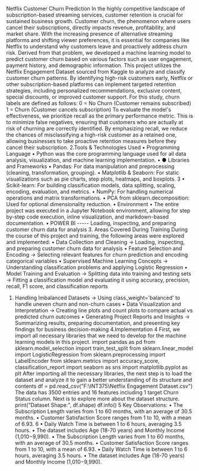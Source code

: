 Netflix Customer Churn Prediction 
In the highly competitive landscape of subscription-based streaming services, customer 
retention is crucial for sustained business growth. Customer churn, the phenomenon 
where users cancel their subscriptions, directly impacts revenue, profitability, and 
market share. With the increasing presence of alternative streaming platforms and 
shifting viewer preferences, it is essential for companies like Netflix to understand why 
customers leave and proactively address churn risk. 
Derived from that problem, we developed a machine learning model to predict 
customer churn based on various factors such as user engagement, payment history, 
and demographic information. This project utilizes the Netflix Engagement Dataset 
sourced from Kaggle to analyze and classify customer churn patterns. By identifying 
high-risk customers early, Netflix or other subscription-based platforms can implement 
targeted retention strategies, including personalized recommendations, exclusive 
content, special discounts, or improved customer support. 
For this study, churn labels are defined as follows: 
0 = No Churn (Customer remains subscribed) 
1 = Churn (Customer cancels subscription) 
To evaluate the model's effectiveness, we prioritize recall as the primary performance 
metric. This is to minimize false negatives, ensuring that customers who are actually at 
risk of churning are correctly identified. By emphasizing recall, we reduce the chances of 
misclassifying a high-risk customer as a retained one, allowing businesses to take 
proactive retention measures before they cancel their subscription. 
2.Tools & Technologies Used 
• Programming Language 
• Python was the core programming language used for all data analysis, visualization, and 
machine learning implementation. 
• ● Libraries and Frameworks 
• Pandas: For data manipulation and preprocessing (cleaning, transformation, grouping). 
• Matplotlib & Seaborn: For static visualizations such as pie charts, step plots, heatmaps, 
and boxplots. 
3 
• Scikit-learn: For building classification models, data splitting, scaling, encoding, 
evaluation, and metrics. 
• NumPy: For handling numerical operations and matrix transformations. 
• PCA from sklearn.decomposition: Used for optional dimensionality reduction. 
•  Environment 
• The entire project was executed in a Jupyter Notebook environment, allowing for step
by-step code execution, inline visualization, and markdown-based documentation. 
• POWER BI  ----- Loading, inspecting, and preparing customer churn data for analysis 
3. Areas Covered During Training 
During the course of this project and training, the following areas were explored and 
implemented: 
• Data Collection and Cleaning 
→ Loading, inspecting, and preparing customer churn data for analysis 
• Feature Selection and Encoding 
→ Selecting relevant features for churn prediction and encoding categorical variables 
• Supervised Machine Learning Concepts 
→ Understanding classification problems and applying Logistic Regression 
• Model Training and Evaluation 
→ Splitting data into training and testing sets 
→ Fitting a classification model and evaluating it using accuracy, precision, recall, F1
score, and classification reports 
1. Handling Imbalanced Datasets 
→ Using class_weight='balanced' to handle uneven churn and non-churn cases 
• Data Visualization and Interpretation 
→ Creating line plots and count plots to compare actual vs predicted churn outcomes 
• Generating Project Reports and Insights 
→ Summarizing results, preparing documentation, and presenting key findings for 
business decision-making 
4.Implementation 
4 
First, we import all necessary libraries that we need to develop for the machine learning 
models in this project. 
import pandas as pd 
from sklearn.model_selection import train_test_split 
from sklearn.linear_model import LogisticRegression 
from sklearn.preprocessing import LabelEncoder 
from sklearn.metrics import accuracy_score, classification_report 
import seaborn as sns 
import matplotlib.pyplot as plt 
After importing all the necessary libraries, the next step is to load the dataset and analyze it to 
gain a better understanding of its structure and contents 
df = pd.read_csv("F:\\INT375\\Netflix Engagement Dataset.csv") 
The data has 3500 entries and 16 features including 1 target Churn Status column. 
Next is to explore more about the dataset structure. 
print("Dataset Shape:", df.shape) 
df.info() 
5 
Key Observations: 
• The Subscription Length varies from 1 to 60 months, with an average of 30.5 months. 
• Customer Satisfaction Score ranges from 1 to 10, with a mean of 6.93. 
6 
• Daily Watch Time is between 1 to 6 hours, averaging 3.5 hours. 
• The dataset includes Age (18-70 years) and Monthly Income (1,010−9,990). 
• The Subscription Length varies from 1 to 60 months, with an average of 30.5 months. 
• Customer Satisfaction Score ranges from 1 to 10, with a mean of 6.93. 
• Daily Watch Time is between 1 to 6 hours, averaging 3.5 hours. 
• The dataset includes Age (18-70 years) and Monthly Income (1,010−9,990).
